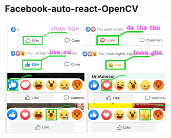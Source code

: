 # Facebook-auto-react-OpenCV
![Image description](https://github.com/baotang2118/Facebook-auto-react-OpenCV/blob/master/facebook-auto-react_mark-emotion.png)
![Image description](https://github.com/baotang2118/Facebook-auto-react-OpenCV/blob/master/facebook-auto-react_mark-reacted-statuses.png)
